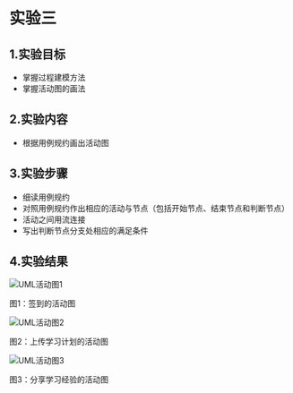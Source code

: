 # 实验三

## 1.实验目标

- 掌握过程建模方法
- 掌握活动图的画法

## 2.实验内容

- 根据用例规约画出活动图

## 3.实验步骤

- 细读用例规约
- 对照用例规约作出相应的活动与节点（包括开始节点、结束节点和判断节点）
- 活动之间用流连接
- 写出判断节点分支处相应的满足条件


## 4.实验结果

![UML活动图1](https://raw.githubusercontent.com/SunJiashun/uml-modeling-2020/master/students/SunJiashun/Lab03_ActivityDiagram1.jpg)

图1：签到的活动图

![UML活动图2](https://raw.githubusercontent.com/SunJiashun/uml-modeling-2020/master/students/SunJiashun/Lab03_ActivityDiagram2.jpg)

图2：上传学习计划的活动图

![UML活动图3](https://raw.githubusercontent.com/SunJiashun/uml-modeling-2020/master/students/SunJiashun/Lab03_ActivityDiagram3.jpg)

图3：分享学习经验的活动图